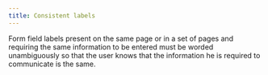 ```yaml
---
title: Consistent labels
---
```


Form field labels present on the same page or in a set of pages and requiring the same information to be entered must be worded unambiguously so that the user knows that the information he is required to communicate is the same.
